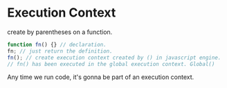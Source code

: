 # Execution Context

create by parentheses on a function.

```js
function fn() {} // declaration.
fn; // just return the definition.
fn(); // create execution context created by () in javascript engine.
// fn() has been executed in the global execution context. Global()
```

Any time we run code, it's gonna be part of an execution context.
